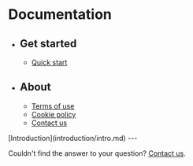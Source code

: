 <!-- markdownlint-disable MD007 -->
# Documentation

<div class="grid cards" markdown>

- ## Get started

    - [Quick start](get_started/quick_start.md)

- ## About

    - [Terms of use](terms.md)
    - [Cookie policy](cookie-policy.md)
    - [Contact us](https://www.kth.se/om/fakta)

</div>
[Introduction](introduction/intro.md)
---

Couldn't find the answer to your question? [Contact us](https://www.kth.se/om/fakta).
